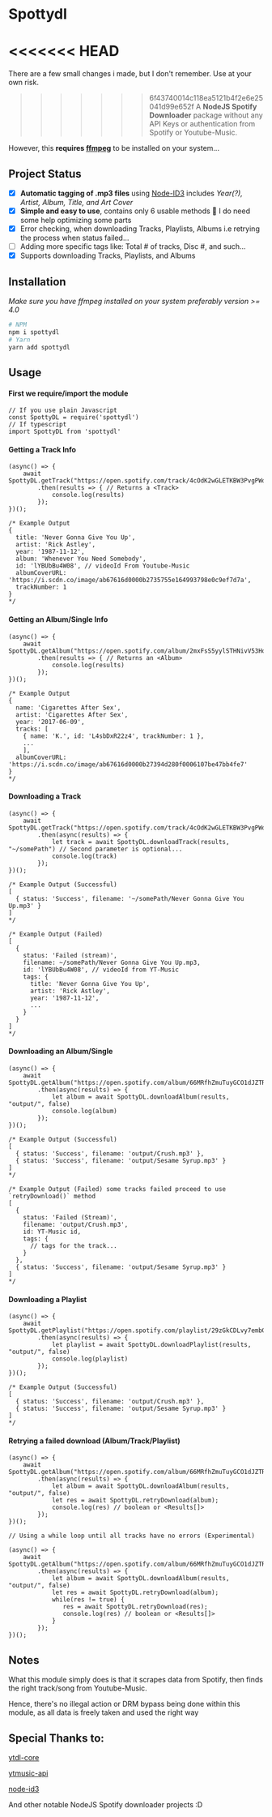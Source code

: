 # Spottydl

<<<<<<< HEAD
=======
There are a few small changes i made, but I don't remember.  Use at your own risk.

>>>>>>> 6f43740014c118ea5121b4f2e6e25041d99e652f
A **NodeJS Spotify Downloader** package without any API Keys or authentication from Spotify or Youtube-Music.

However, this **requires [ffmpeg](https://ffmpeg.org/download.html)** to be installed on your system...

## Project Status

- [x] **Automatic tagging of .mp3 files** using [Node-ID3](https://github.com/Zazama/node-id3) includes _Year(?), Artist, Album, Title, and Art Cover_
- [x] **Simple and easy to use**, contains only 6 usable methods 🤔 I do need some help optimizing some parts
- [x] Error checking, when downloading Tracks, Playlists, Albums i.e retrying the process when status failed...
- [ ] Adding more specific tags like: Total # of tracks, Disc #, and such...
- [x] Supports downloading Tracks, Playlists, and Albums

## Installation 

_Make sure you have ffmpeg installed on your system preferably version >= 4.0_

```sh
# NPM
npm i spottydl
# Yarn
yarn add spottydl
```

## Usage

#### First we require/import the module

```JS
// If you use plain Javascript
const SpottyDL = require('spottydl')
// If typescript
import SpottyDL from 'spottydl'
```

#### Getting a Track Info

```JS
(async() => {
    await SpottyDL.getTrack("https://open.spotify.com/track/4cOdK2wGLETKBW3PvgPWqT")
        .then(results => { // Returns a <Track>
            console.log(results)
        });
})();

/* Example Output
{
  title: 'Never Gonna Give You Up',
  artist: 'Rick Astley',
  year: '1987-11-12',
  album: 'Whenever You Need Somebody',
  id: 'lYBUbBu4W08', // videoId From Youtube-Music
  albumCoverURL: 'https://i.scdn.co/image/ab67616d0000b2735755e164993798e0c9ef7d7a',
  trackNumber: 1
}
*/
```

#### Getting an Album/Single Info

```JS
(async() => {
    await SpottyDL.getAlbum("https://open.spotify.com/album/2mxFsS5yylSTHNivV53HoA")
        .then(results => { // Returns an <Album>
            console.log(results)
        });
})();

/* Example Output
{
  name: 'Cigarettes After Sex',
  artist: 'Cigarettes After Sex',
  year: '2017-06-09',
  tracks: [
    { name: 'K.', id: 'L4sbDxR22z4', trackNumber: 1 },
    ...
    ],
  albumCoverURL: 'https://i.scdn.co/image/ab67616d0000b27394d280f0006107be47bb4fe7'
}
*/
```

#### Downloading a Track

```JS
(async() => {
    await SpottyDL.getTrack("https://open.spotify.com/track/4cOdK2wGLETKBW3PvgPWqT")
        .then(async(results) => {
            let track = await SpottyDL.downloadTrack(results, "~/somePath") // Second parameter is optional...
            console.log(track)
        });
})();

/* Example Output (Successful)
[ 
  { status: 'Success', filename: '~/somePath/Never Gonna Give You Up.mp3' }
]
*/

/* Example Output (Failed)
[ 
  { 
    status: 'Failed (stream)', 
    filename: ~/somePath/Never Gonna Give You Up.mp3, 
    id: 'lYBUbBu4W08', // videoId from YT-Music
    tags: {
      title: 'Never Gonna Give You Up',
      artist: 'Rick Astley',
      year: '1987-11-12',
      ...
    }
  }
]
*/
```

#### Downloading an Album/Single

```JS
(async() => {
    await SpottyDL.getAlbum("https://open.spotify.com/album/66MRfhZmuTuyGCO1dJZTRB")
        .then(async(results) => {
            let album = await SpottyDL.downloadAlbum(results, "output/", false)
            console.log(album)
        });
})();

/* Example Output (Successful)
[
  { status: 'Success', filename: 'output/Crush.mp3' },
  { status: 'Success', filename: 'output/Sesame Syrup.mp3' }
]
*/

/* Example Output (Failed) some tracks failed proceed to use `retryDownload()` method
[
  { 
    status: 'Failed (Stream)', 
    filename: 'output/Crush.mp3',
    id: YT-Music id, 
    tags: {
      // tags for the track... 
    }
  },
  { status: 'Success', filename: 'output/Sesame Syrup.mp3' }
]
*/
```

#### Downloading a Playlist

```JS
(async() => {
    await SpottyDL.getPlaylist("https://open.spotify.com/playlist/29zGkCDLvy7embGQEwuqGj")
        .then(async(results) => {
            let playlist = await SpottyDL.downloadPlaylist(results, "output/", false)
            console.log(playlist)
        });
})();

/* Example Output (Successful)
[
  { status: 'Success', filename: 'output/Crush.mp3' },
  { status: 'Success', filename: 'output/Sesame Syrup.mp3' }
]
*/
```

#### Retrying a failed download (Album/Track/Playlist)

```JS
(async() => {
    await SpottyDL.getAlbum("https://open.spotify.com/album/66MRfhZmuTuyGCO1dJZTRB")
        .then(async(results) => {
            let album = await SpottyDL.downloadAlbum(results, "output/", false)
            let res = await SpottyDL.retryDownload(album); 
            console.log(res) // boolean or <Results[]>
        });
})();

// Using a while loop until all tracks have no errors (Experimental)

(async() => {
    await SpottyDL.getAlbum("https://open.spotify.com/album/66MRfhZmuTuyGCO1dJZTRB")
        .then(async(results) => {
            let album = await SpottyDL.downloadAlbum(results, "output/", false)
            let res = await SpottyDL.retryDownload(album); 
            while(res != true) {
               res = await SpottyDL.retryDownload(res);
               console.log(res) // boolean or <Results[]>
            }
        });
})();
```

## Notes

What this module simply does is that it scrapes data from Spotify, then finds the right track/song from Youtube-Music.

Hence, there's no illegal action or DRM bypass being done within this module, as all data is freely taken and used the right way

## Special Thanks to:

[ytdl-core](https://github.com/fent/node-ytdl-core)

[ytmusic-api](https://github.com/zS1L3NT/ts-npm-ytmusic-api)

[node-id3](https://github.com/Zazama/node-id3)

And other notable NodeJS Spotify downloader projects :D
